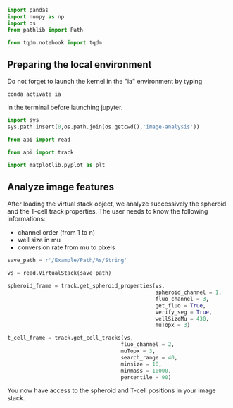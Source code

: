 ```python
import pandas
import numpy as np
import os
from pathlib import Path

from tqdm.notebook import tqdm
```

## Preparing the local environment

Do not forget to launch the kernel in the "ia" environment by typing

`conda activate ia`

in the terminal before launching jupyter.


```python
import sys
sys.path.insert(0,os.path.join(os.getcwd(),'image-analysis'))
```


```python
from api import read
```


```python
from api import track
```


```python
import matplotlib.pyplot as plt
```

## Analyze image features

After loading the virtual stack object, we analyze successively the spheroid 
and the T-cell track properties. The user needs to know the following
informations:

 - channel order (from 1 to n)
 - well size in mu
 - conversion rate from mu to pixels


```python
save_path = r'/Example/Path/As/String'
```


```python
vs = read.VirtualStack(save_path)
```


```python
spheroid_frame = track.get_spheroid_properties(vs,
                                               spheroid_channel = 1, 
                                               fluo_channel = 3, 
                                               get_fluo = True, 
                                               verify_seg = True,
                                               wellSizeMu = 430,
                                               muTopx = 3)

t_cell_frame = track.get_cell_tracks(vs,
                                    fluo_channel = 2,
                                    muTopx = 3,
                                    search_range = 40,
                                    minsize = 10,
                                    minmass = 10000,
                                    percentile = 90)
```

You now have access to the spheroid and T-cell positions in your image stack.